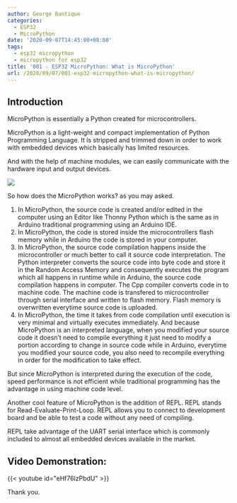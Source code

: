 ```yaml
---
author: George Bantique
categories:
  - ESP32
  - MicroPython
date: '2020-09-07T14:45:00+08:00'
tags:
  - esp32 micropython
  - micropython for esp32
title: '001 - ESP32 MicroPython: What is MicroPython'
url: /2020/09/07/001-esp32-micropython-what-is-micropython/
---
```


## **Introduction**

MicroPython is essentially a Python created for microcontrollers.

MicroPython is a light-weight and compact implementation of Python Programming Language. It is stripped and trimmed down in order to work with embedded devices which basically has limited resources.

And with the help of machine modules, we can easily communicate with the hardware input and output devices.

![](/imaages/MicroPythonVSCpp.png)

So how does the MicroPython works? as you may asked.
1. In MicroPython, the source code is created and/or edited in the computer using an Editor like Thonny Python which is the same as in Arduino traditional programming using an Arduino IDE.
2. In MicroPython, the code is stored inside the microcontrollers flash memory while in Arduino the code is stored in your computer.
3. In MicroPython, the source code compilation happens inside the microcontroller or much better to call it source code interpretation. The Python interpreter converts the source code into byte code and store it in the Random Access Memory and consequently executes the program which all happens in runtime while in Arduino, the source code compilation happens in computer. The Cpp compiler converts code in to machine code. The machine code is transfered to microcontroller through serial interface and written to flash memory. Flash memory is overwritten everytime source code is uploaded.
4. In MicroPython, the time it takes from code compilation until execution is very minimal and virtually executes immediately. And because MicroPython is an interpreted language, when you modified your source code it doesn’t need to compile everything it just need to modify a portion according to change in source code while in Arduino, everytime you modified your source code, you also need to recompile everything in order for the modification to take effect.

But since MicroPython is interpreted during the execution of the code, speed performance is not efficient while traditional programming has the advantage in using machine code level.

Another cool feature of MicroPython is the addition of REPL. REPL stands for Read-Evaluate-Print-Loop. REPL allows you to connect to development board and be able to test a code without any need of compiling.

REPL take advantage of the UART serial interface which is commonly included to almost all embedded devices available in the market.

## **Video Demonstration:**

{{< youtube id="eHf76lzPbdU" >}}

Thank you.


